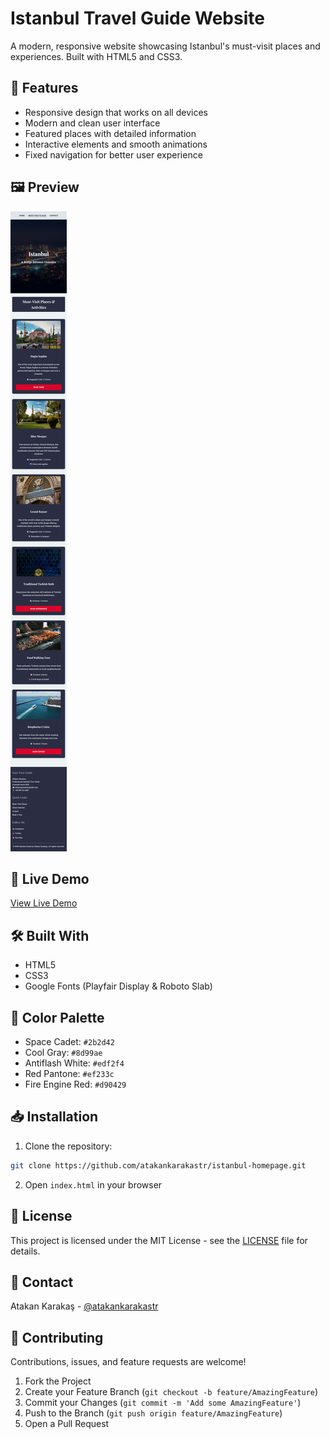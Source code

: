 # Istanbul Travel Guide Website

A modern, responsive website showcasing Istanbul's must-visit places and experiences. Built with HTML5 and CSS3.

## 🌟 Features

- Responsive design that works on all devices
- Modern and clean user interface
- Featured places with detailed information
- Interactive elements and smooth animations
- Fixed navigation for better user experience

## 🖼️ Preview

![Istanbul Travel Guide Preview](images/preview.png)

## 🚀 Live Demo

[View Live Demo](https://istanbul-travel-guide-website.netlify.app/)

## 🛠️ Built With

- HTML5
- CSS3
- Google Fonts (Playfair Display & Roboto Slab)

## 🎨 Color Palette

- Space Cadet: `#2b2d42`
- Cool Gray: `#8d99ae`
- Antiflash White: `#edf2f4`
- Red Pantone: `#ef233c`
- Fire Engine Red: `#d90429`

## 📥 Installation

1. Clone the repository:
```bash
git clone https://github.com/atakankarakastr/istanbul-homepage.git
```

2. Open `index.html` in your browser

## 📄 License

This project is licensed under the MIT License - see the [LICENSE](LICENSE) file for details.

## 👤 Contact

Atakan Karakaş - [@atakankarakastr](https://github.com/atakankarakastr)

## 🤝 Contributing

Contributions, issues, and feature requests are welcome!

1. Fork the Project
2. Create your Feature Branch (`git checkout -b feature/AmazingFeature`)
3. Commit your Changes (`git commit -m 'Add some AmazingFeature'`)
4. Push to the Branch (`git push origin feature/AmazingFeature`)
5. Open a Pull Request